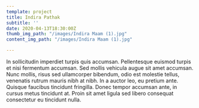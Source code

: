 ```yaml
---
template: project
title: Indira Pathak
subtitle: ''
date: 2020-04-13T18:30:00Z
thumb_img_path: "/images/Indira Maam (1).jpg"
content_img_path: "/images/Indira Maam (1).jpg"

---
```

In sollicitudin imperdiet turpis quis accumsan. Pellentesque euismod turpis et nisi fermentum accumsan. Sed mollis vehicula augue sit amet accumsan. Nunc mollis, risus sed ullamcorper bibendum, odio est molestie tellus, venenatis rutrum mauris nibh at nibh. In a auctor leo, eu pretium ante. Quisque faucibus tincidunt fringilla. Donec tempor accumsan ante, in cursus metus tincidunt at. Proin sit amet ligula sed libero consequat consectetur eu tincidunt nulla.